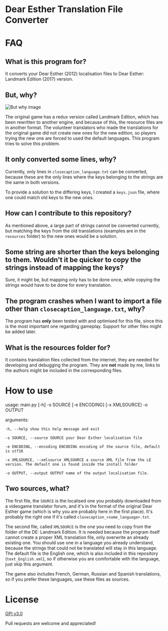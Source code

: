 # Dear Esther Translation File Converter

# FAQ

## What is this program for?
It converts your Dear Esther (2012) localisation files to Dear Esther: Landmark Edition (2017) version.

## But, why?
![But why image](http://giphygifs.s3.amazonaws.com/media/1M9fmo1WAFVK0/giphy.gif)

The original game has a redux version called Landmark Edition, which has been rewritten to another engine, and because of this, the resource files are in another format. The volunteer translators who made the translations for the original game did not create new ones for the new edition, so players trying the new one are forced to used the default languages. This program tries to solve this problem.

## It only converted some lines, why?
Currently, only lines in `closecaption_language.txt` can be converted, because these are the only lines where the keys belonging to the strings are the same in both versions.

To provide a solution to the differing keys, I created a `keys.json` file, where one could match old keys to the new ones.

## How can I contribute to this repository?
As mentioned above, a large part of strings cannot be converted currently, but matching the keys from the old translations (examples are in the `resources` folder) to the new ones would be a solution.

## Some string are shorter than the keys belonging to them. Wouldn't it be quicker to copy the strings instead of mapping the keys?
Sure, it might be, but mapping only has to be done once, while copying the strings would have to be done for every translation.

## The program crashes when I want to import a file other than `closecaption_language.txt`, why?
The program has **only** been tested with and optimised for this file, since this is the most important one regarding gameplay. Support for other files might be added later.

## What is the resources folder for?
It contains translation files collected from the internet, they are needed for developing and debugging the program. They are **not** made by me, links to the authors might be included in the corresponding files.

# How to use

usage: main.py [-h] -s SOURCE [-e ENCODING] [-x XMLSOURCE] -o OUTPUT

arguments:
```
-h, --help show this help message and exit

-s SOURCE, --source SOURCE your Dear Esther localisation file

-e ENCODING, --encoding ENCODING encoding of the source file, default is utf16

-x XMLSOURCE, --xmlsource XMLSOURCE a source XML file from the LE version. The default one is found inside the install folder

-o OUTPUT, --output OUTPUT name of the output localisation file.
```
## Two sources, what?
The first file, the `SOURCE` is the localised one you probably downloaded from a videogame translator forum, and it's in the format of the original Dear Esther game (which is why you are probably here in the first place). It's probably the right one if it's called `closecaption_<some_language>.txt`.

The second file, called `XMLSOURCE` is the one you need to copy from the folder of the DE: Landmark Edition. It is needed because the program itself cannot create a proper XML translation file, only overwrite an already existing one. You should use one in a language you already understand, because the strings that could not be translated will stay in this language. The default file is the English one, which is also included in this repository (`text_English.xml`), so if otherwise you are comfortable with the language, just skip this argument.

The game also includes French, German, Russian and Spanish translations, so if you prefer these languages, use these files as sources.

# License
[GPl v3.0](https://choosealicense.com/licenses/gpl-3.0/)

Pull requests are welcome and appreciated!
